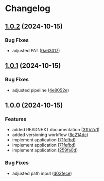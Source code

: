 # Changelog

## [1.0.2](https://github.com/MichielVanHerreweghe/releaseplease-test/compare/v1.0.1...v1.0.2) (2024-10-15)


### Bug Fixes

* adjusted PAT ([0a63017](https://github.com/MichielVanHerreweghe/releaseplease-test/commit/0a63017ac3f0e183dc6edd8c9dc9c0bad98b4ab6))

## [1.0.1](https://github.com/MichielVanHerreweghe/releaseplease-test/compare/v1.0.0...v1.0.1) (2024-10-15)


### Bug Fixes

* adjusted pipeline ([4e8052e](https://github.com/MichielVanHerreweghe/releaseplease-test/commit/4e8052e8c2dd3de4832b4cff92d07ce52c5d0945))

## 1.0.0 (2024-10-15)


### Features

* added READNEXT documentation ([31fb2c1](https://github.com/MichielVanHerreweghe/releaseplease-test/commit/31fb2c16002695e46c938ef73bc2f4eade3e3e6c))
* added versioning workflow ([8c214dc](https://github.com/MichielVanHerreweghe/releaseplease-test/commit/8c214dccbad1f41fd82fb45be297659308b6ecff))
* implement application ([71fefbd](https://github.com/MichielVanHerreweghe/releaseplease-test/commit/71fefbd2541cf5354ac516a6e313aec1957e7994))
* implement application ([71fefbd](https://github.com/MichielVanHerreweghe/releaseplease-test/commit/71fefbd2541cf5354ac516a6e313aec1957e7994))
* implement application ([259fa0d](https://github.com/MichielVanHerreweghe/releaseplease-test/commit/259fa0d731bfd516eb6c2df6f4b0fc41b3ef1c1d))


### Bug Fixes

* adjusted path input ([d03fece](https://github.com/MichielVanHerreweghe/releaseplease-test/commit/d03fece82ef9042d63000c650b8484bd46ffaf23))
